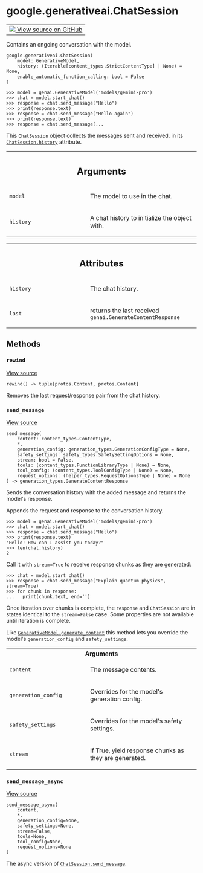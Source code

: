
# google.generativeai.ChatSession

<!-- Insert buttons and diff -->

<table class="tfo-notebook-buttons tfo-api nocontent">
<td>
  <a target="_blank" href="https://github.com/google/generative-ai-python/blob/master/google/generativeai/generative_models.py#L481-L875">
    <img src="https://www.tensorflow.org/images/GitHub-Mark-32px.png" />
    View source on GitHub
  </a>
</td>
</table>



Contains an ongoing conversation with the model.

<pre class="devsite-click-to-copy prettyprint lang-py tfo-signature-link">
<code>google.generativeai.ChatSession(
    model: GenerativeModel,
    history: (Iterable[content_types.StrictContentType] | None) = None,
    enable_automatic_function_calling: bool = False
)
</code></pre>



<!-- Placeholder for "Used in" -->

```
>>> model = genai.GenerativeModel('models/gemini-pro')
>>> chat = model.start_chat()
>>> response = chat.send_message("Hello")
>>> print(response.text)
>>> response = chat.send_message("Hello again")
>>> print(response.text)
>>> response = chat.send_message(...
```

This `ChatSession` object collects the messages sent and received, in its
<a href="../../google/generativeai/ChatSession.md#history"><code>ChatSession.history</code></a> attribute.

<!-- Tabular view -->
 <table class="responsive fixed orange">
<colgroup><col width="214px"><col></colgroup>
<tr><th colspan="2"><h2 class="add-link">Arguments</h2></th></tr>

<tr>
<td>

`model`<a id="model"></a>

</td>
<td>

The model to use in the chat.

</td>
</tr><tr>
<td>

`history`<a id="history"></a>

</td>
<td>

A chat history to initialize the object with.

</td>
</tr>
</table>





<!-- Tabular view -->
 <table class="responsive fixed orange">
<colgroup><col width="214px"><col></colgroup>
<tr><th colspan="2"><h2 class="add-link">Attributes</h2></th></tr>

<tr>
<td>

`history`<a id="history"></a>

</td>
<td>

The chat history.

</td>
</tr><tr>
<td>

`last`<a id="last"></a>

</td>
<td>

returns the last received `genai.GenerateContentResponse`

</td>
</tr>
</table>



## Methods

<h3 id="rewind"><code>rewind</code></h3>

<a target="_blank" class="external" href="https://github.com/google/generative-ai-python/blob/master/google/generativeai/generative_models.py#L785-L794">View source</a>

<pre class="devsite-click-to-copy prettyprint lang-py tfo-signature-link">
<code>rewind() -> tuple[protos.Content, protos.Content]
</code></pre>

Removes the last request/response pair from the chat history.


<h3 id="send_message"><code>send_message</code></h3>

<a target="_blank" class="external" href="https://github.com/google/generative-ai-python/blob/master/google/generativeai/generative_models.py#L512-L604">View source</a>

<pre class="devsite-click-to-copy prettyprint lang-py tfo-signature-link">
<code>send_message(
    content: content_types.ContentType,
    *,
    generation_config: generation_types.GenerationConfigType = None,
    safety_settings: safety_types.SafetySettingOptions = None,
    stream: bool = False,
    tools: (content_types.FunctionLibraryType | None) = None,
    tool_config: (content_types.ToolConfigType | None) = None,
    request_options: (helper_types.RequestOptionsType | None) = None
) -> generation_types.GenerateContentResponse
</code></pre>

Sends the conversation history with the added message and returns the model's response.

Appends the request and response to the conversation history.

```
>>> model = genai.GenerativeModel('models/gemini-pro')
>>> chat = model.start_chat()
>>> response = chat.send_message("Hello")
>>> print(response.text)
"Hello! How can I assist you today?"
>>> len(chat.history)
2
```

Call it with `stream=True` to receive response chunks as they are generated:

```
>>> chat = model.start_chat()
>>> response = chat.send_message("Explain quantum physics", stream=True)
>>> for chunk in response:
...   print(chunk.text, end='')
```

Once iteration over chunks is complete, the `response` and `ChatSession` are in states identical to the
`stream=False` case. Some properties are not available until iteration is complete.

Like <a href="../../google/generativeai/GenerativeModel.md#generate_content"><code>GenerativeModel.generate_content</code></a> this method lets you override the model's `generation_config` and
`safety_settings`.

<!-- Tabular view -->
 <table class="responsive fixed orange">
<colgroup><col width="214px"><col></colgroup>
<tr><th colspan="2">Arguments</th></tr>

<tr>
<td>

`content`

</td>
<td>

The message contents.

</td>
</tr><tr>
<td>

`generation_config`

</td>
<td>

Overrides for the model's generation config.

</td>
</tr><tr>
<td>

`safety_settings`

</td>
<td>

Overrides for the model's safety settings.

</td>
</tr><tr>
<td>

`stream`

</td>
<td>

If True, yield response chunks as they are generated.

</td>
</tr>
</table>



<h3 id="send_message_async"><code>send_message_async</code></h3>

<a target="_blank" class="external" href="https://github.com/google/generative-ai-python/blob/master/google/generativeai/generative_models.py#L671-L733">View source</a>

<pre class="devsite-click-to-copy prettyprint lang-py tfo-signature-link">
<code>send_message_async(
    content,
    *,
    generation_config=None,
    safety_settings=None,
    stream=False,
    tools=None,
    tool_config=None,
    request_options=None
)
</code></pre>

The async version of <a href="../../google/generativeai/ChatSession.md#send_message"><code>ChatSession.send_message</code></a>.





